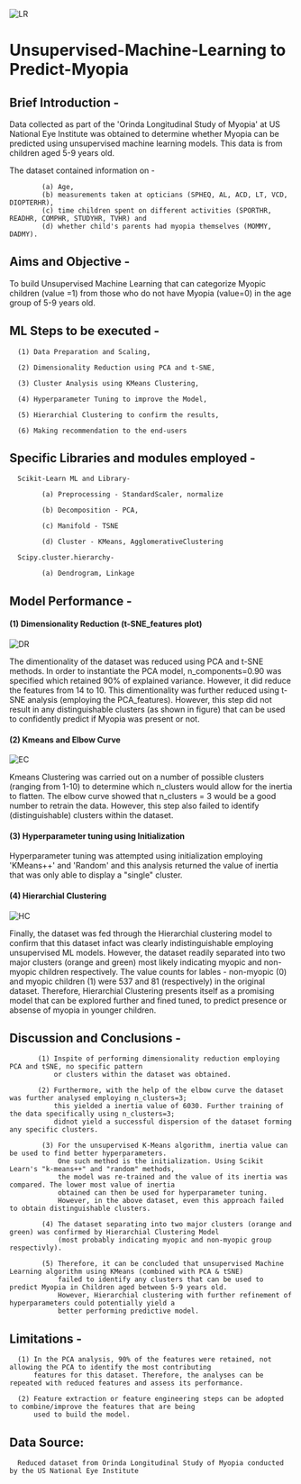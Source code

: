 ![LR](https://github.com/fbrowther/Unsupervised-Machine-Learning---Predicting-Myopia/blob/main/Images/d076583b-ecf3-478c-b97e-adcd080985da.jpeg)

# Unsupervised-Machine-Learning to Predict-Myopia

## Brief Introduction - 
Data collected as part of the 'Orinda Longitudinal Study of Myopia' at US National Eye Institute was obtained to determine whether Myopia can be predicted using unsupervised machine learning models. This data is from children aged 5-9 years old. 

The dataset contained information on -

            (a) Age, 
            (b) measurements taken at opticians (SPHEQ, AL,	ACD, LT, VCD, DIOPTERHR), 
            (c) time children spent on different activities (SPORTHR, READHR, COMPHR, STUDYHR, TVHR) and 
            (d) whether child's parents had myopia themselves (MOMMY, DADMY).	

## Aims and Objective -
To build Unsupervised Machine Learning that can categorize Myopic children (value =1) from those who do not have Myopia (value=0) in the age group of 5-9 years old.

## ML Steps to be executed -

      (1) Data Preparation and Scaling,
      
      (2) Dimensionality Reduction using PCA and t-SNE,
      
      (3) Cluster Analysis using KMeans Clustering,
      
      (4) Hyperparameter Tuning to improve the Model,
      
      (5) Hierarchial Clustering to confirm the results,
      
      (6) Making recommendation to the end-users
      
## Specific Libraries and modules employed -
      
      Scikit-Learn ML and Library-
      
            (a) Preprocessing - StandardScaler, normalize
  
            (b) Decomposition - PCA, 
  
            (c) Manifold - TSNE
  
            (d) Cluster - KMeans, AgglomerativeClustering
  
      Scipy.cluster.hierarchy-
      
            (a) Dendrogram, Linkage
            
## Model Performance -

#### (1) Dimensionality Reduction (t-SNE_features plot)

![DR](https://github.com/fbrowther/Unsupervised-Machine-Learning---Predicting-Myopia/blob/main/Images/tSNE.png)

The dimentionality of the dataset was reduced using PCA and t-SNE methods. In order to instantiate the PCA model, n_components=0.90 was specified which retained 90% of explained variance. However, it did reduce the features from 14 to 10. This dimentionality was further reduced using t-SNE analysis (employing the PCA_features). However, this step did not result in any distinguishable clusters (as shown in figure) that can be used to confidently predict if Myopia was present or not.

#### (2) Kmeans and Elbow Curve 

![EC](https://github.com/fbrowther/Unsupervised-Machine-Learning---Predicting-Myopia/blob/main/Images/Elbow.png)

Kmeans Clustering was carried out on a number of possible clusters (ranging from 1-10) to determine which n_clusters would allow for the inertia to flatten. The elbow curve showed that n_clusters = 3 would be a good number to retrain the data. However, this step also failed to identify (distinguishable) clusters within the dataset.

#### (3) Hyperparameter tuning using Initialization
Hyperparameter tuning was attempted using initialization employing 'KMeans++' and 'Random' and this analysis returned the value of inertia that was only able to display a "single" cluster.

#### (4) Hierarchial Clustering 

![HC](https://github.com/fbrowther/Unsupervised-Machine-Learning---Predicting-Myopia/blob/main/Images/HClustering.png)

Finally, the dataset was fed through the Hierarchial clustering model to confirm that this dataset infact was clearly indistinguishable employing unsupervised ML models. However, the dataset readily separated into two major clusters (orange and green) most likely indicating myopic and non-myopic children respectively. The value counts for lables - non-myopic (0)  and myopic children (1) were 537 and 81 (respectively) in the original dataset. 
Therefore, Hierarchial Clustering presents itself as a promising model that can be explored further and fined tuned, to predict presence or absense of myopia in younger children. 

## Discussion and Conclusions -

           (1) Inspite of performing dimensionality reduction employing PCA and tSNE, no specific pattern 
               or clusters within the dataset was obtained. 

           (2) Furthermore, with the help of the elbow curve the dataset was further analysed employing n_clusters=3; 
               this yielded a inertia value of 6030. Further training of the data specifically using n_clusters=3; 
               didnot yield a successful dispersion of the dataset forming any specific clusters.

            (3) For the unsupervised K-Means algorithm, inertia value can be used to find better hyperparameters. 
                One such method is the initialization. Using Scikit Learn's "k-means++" and "random" methods, 
                the model was re-trained and the value of its inertia was compared. The lower most value of inertia 
                obtained can then be used for hyperparameter tuning. 
                However, in the above dataset, even this approach failed to obtain distinguishable clusters. 

            (4) The dataset separating into two major clusters (orange and green) was confirmed by Hierarchial Clustering Model
                (most probably indicating myopic and non-myopic group respectivly).

            (5) Therefore, it can be concluded that unsupervised Machine Learning algorithm using KMeans (combined with PCA & tSNE) 
                failed to identify any clusters that can be used to predict Myopia in Children aged between 5-9 years old. 
                However, Hierarchial clustering with further refinement of hyperparameters could potentially yield a 
                better performing predictive model.


## Limitations - 

      (1) In the PCA analysis, 90% of the features were retained, not allowing the PCA to identify the most contributing 
          features for this dataset. Therefore, the analyses can be repeated with reduced features and assess its performance.
      
      (2) Feature extraction or feature engineering steps can be adopted to combine/improve the features that are being 
          used to build the model.
          

## Data Source: 
      Reduced dataset from Orinda Longitudinal Study of Myopia conducted by the US National Eye Institute

